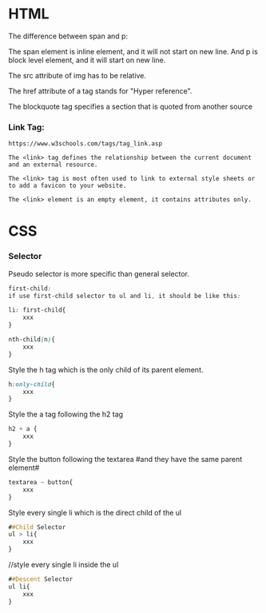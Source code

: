 # HTML

The difference between span and p:

The span element is inline element, and it will not start on new line.
And p is block level element, and it will start on new line.

The src attribute of img has to be relative.

The href attribute of a tag  stands for "Hyper reference".

The blockquote tag specifies a section that is quoted from another source

### Link Tag:
```
https://www.w3schools.com/tags/tag_link.asp

The <link> tag defines the relationship between the current document and an external resource.

The <link> tag is most often used to link to external style sheets or to add a favicon to your website.

The <link> element is an empty element, it contains attributes only.
```


# CSS

### Selector
 Pseudo selector is more specific than general selector. 
```css
first-child: 
if use first-child selector to ul and li, it should be like this:

li: first-child{
    xxx
}

nth-child(n){
    xxx
}
```
Style the h tag which is the only child of its parent element.
```css
h:only-child{
    xxx
}
```


Style the a tag following the h2 tag
```css
h2 + a {
    xxx
}
```
Style the button following the textarea #and they have the same parent element#
```css
textarea ~ button{
    xxx
}
```

Style every single li which is the direct child of the ul
```css
##Child Selector
ul > li{
    xxx
}
```

//style every single li inside the ul
```css
##Descent Selector
ul li{
    xxx
}
```
